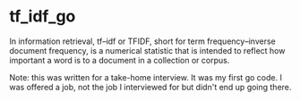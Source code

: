 # tf_idf_go

In information retrieval, tf–idf or TFIDF, short for term frequency–inverse document frequency, is a numerical statistic that is intended to reflect how important a word is to a document in a collection or corpus.

Note: this was written for a take-home interview.  It was my first go code.  I was offered a job, not the job I interviewed for but didn't end up going there.
